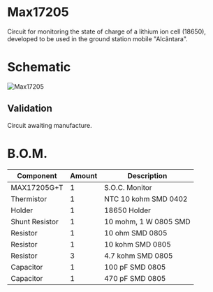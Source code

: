 # Max17205

Circuit for monitoring the state of charge of a lithium ion cell (18650), developed to be used in the ground station mobile "Alcântara".

# Schematic

![Max17205](https://github.com/MarcusMoraisEpifane/Design-Blocks/blob/master/KiCad/MAX17205/Esquem%C3%A1tico_Max17205.png)

## Validation

Circuit awaiting manufacture.


# B.O.M.
|Component|Amount|Description|
|--|--|--|
|MAX17205G+T|1|S.O.C. Monitor|
|Thermistor|1|NTC 10 kohm SMD 0402|
|Holder|1|18650 Holder|
|Shunt Resistor|1|10 mohm, 1 W 0805 SMD|
|Resistor|1|10 ohm SMD 0805|
|Resistor|1|10 kohm SMD 0805|
|Resistor|3|4.7 kohm SMD 0805|
|Capacitor|1|100 pF SMD 0805|
|Capacitor|1|470 pF SMD 0805|
